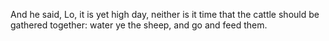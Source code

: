 And he said, Lo, it is yet high day, neither is it time that the cattle should be gathered together: water ye the sheep, and go and feed them.
